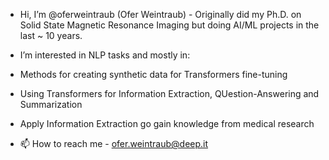 - Hi, I’m @oferweintraub (Ofer Weintraub) - Originally did my Ph.D. on Solid State Magnetic Resonance Imaging but doing AI/ML projects in the last ~ 10 years. 
- I’m interested in NLP tasks and mostly in:
-   Methods for creating synthetic data for Transformers fine-tuning
-   Using Transformers for Information Extraction, QUestion-Answering and Summarization
-   Apply Information Extraction go gain knowledge from medical research

- 📫 How to reach me - ofer.weintraub@deep.it

<!---
oferweintraub/oferweintraub is a ✨ special ✨ repository because its `README.md` (this file) appears on your GitHub profile.
You can click the Preview link to take a look at your changes.
--->
